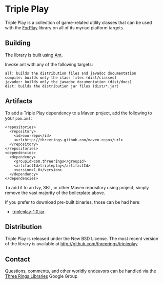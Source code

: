Triple Play
===========

Triple Play is a collection of game-related utility classes that can be used
with the [ForPlay](http://code.google.com/p/forplay) library on all of its
myriad platform targets.

Building
--------

The library is built using [Ant](http://ant.apache.org/).

Invoke ant with any of the following targets:

    all: builds the distribution files and javadoc documentation
    compile: builds only the class files (dist/classes)
    javadoc: builds only the javadoc documentation (dist/docs)
    dist: builds the distribution jar files (dist/*.jar)

Artifacts
---------

To add a Triple Play dependency to a Maven project, add the following to your
`pom.xml`:

    <repositories>
      <repository>
        <id>ooo-repo</id>
        <url>http://threerings.github.com/maven-repo</url>
      </repository>
    </repositories>
    <dependencies>
      <dependency>
        <groupId>com.threerings</groupId>
        <artifactId>tripleplay</artifactId>
        <version>1.0</version>
      </dependency>
    </dependencies>

To add it to an Ivy, SBT, or other Maven repository using project, simply
remove the vast majority of the boilerplate above.

If you prefer to download pre-built binaries, those can be had here:

* [tripleplay-1.0.jar](http://threerings.github.com/maven-repo/com/threerings/tripleplay/1.0/tripleplay-1.0.jar)

Distribution
------------

Triple Play is released under the New BSD License. The most recent version of
the library is available at http://github.com/threerings/tripleplay

Contact
-------

Questions, comments, and other worldly endeavors can be handled via the [Three
Rings Libraries](http://groups.google.com/group/ooo-libs) Google Group.
